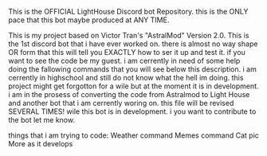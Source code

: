 This is the OFFICIAL LightHouse Discord bot Repository. this is the ONLY pace that this bot maybe produced at ANY TIME. 

This is my project based on Victor Tran's "AstralMod" Version 2.0. This is the 1st discord bot that i have ever worked on. there is almost 
no way shape OR form that this will tell you EXACTLY how to ser it up and test it. if you want to see the code be my guest. i am cerrently 
in need of some help doing the fallowing commands that you will see below this description. i am cerrently in highschool and still do not know 
what the hell im doing. this project might get forgotton for a wile but at the moment it is in development. i am in the prosess of converting
the code from Astralmod to Light House and another bot that i am cerrently woring on. this file will be revised SEVERAL TIMES! wile
this bot is in development. i you want to contribute to the bot let me know. 


things that i am trying to code: 
Weather command
Memes command
Cat pic
More as it develops
